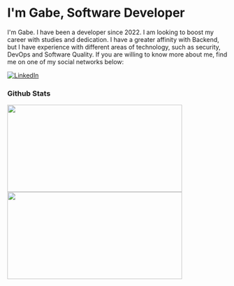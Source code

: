 # I'm Gabe, Software Developer

I'm Gabe. I have been a developer since 2022. I am looking to boost my career with studies and dedication. I have a greater affinity with Backend, but I have experience with different areas of technology, such as security, DevOps and Software Quality. If you are willing to know more about me, find me on one of my social networks below:

<a href="https://www.linkedin.com/in/ebagabee/" target="_blank"> ![LinkedIn](https://img.shields.io/badge/linkedin-%230077B5.svg?style=for-the-badge&logo=linkedin&logoColor=white)</a>

### Github Stats
<div>
<img height="200em" width=400px src="https://github-readme-stats-eight-theta.vercel.app/api/top-langs/?username=ebagabe&layout=compact&langs_count=8&theme=dark"/>
<img height="200em" width=400px src="https://github-readme-stats-eight-theta.vercel.app/api?username=ebagabe&show_icons=true&theme=dark&include_all_commits=true&count_private=true"/> 
</div>


 



 
   

